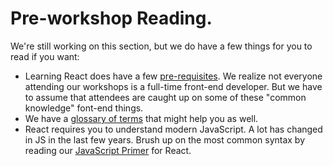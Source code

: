# Pre-workshop Reading.

We're still working on this section, but we do have a few things for you to read if you want:

- Learning React does have a few [pre-requisites](/prerequisites.md). We realize not everyone attending our workshops is a full-time front-end developer. But we have to assume that attendees are caught up on some of these "common knowledge" font-end things.
- We have a [glossary of terms](/glossary.md) that might help you as well.
- React requires you to understand modern JavaScript. A lot has changed in JS in the last few years. Brush up on the most common syntax by reading our [JavaScript Primer](https://reacttraining.com/blog/javascript-the-react-parts/) for React.
